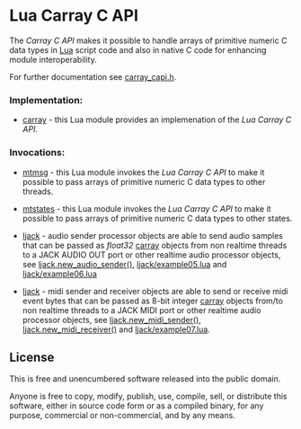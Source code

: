 # Lua Carray C API 
<!-- ---------------------------------------------------------------------------------------- -->

The *Carray C API* makes it possible to handle arrays of primitive numeric C data types in 
[Lua] script code and also in native C code for enhancing module interoperability.

For further documentation see [carray_capi.h](./carray_capi.h).

<!-- ---------------------------------------------------------------------------------------- -->

### Implementation:

   * [carray] - this Lua module provides an implemenation of the *Lua Carray C API*.


### Invocations:
   
   * [mtmsg] - this Lua module invokes the *Lua Carray C API* to make it possible to pass
               arrays of primitive numeric C data types to other threads.

   * [mtstates] - this Lua module invokes the *Lua Carray C API* to make it possible to pass
                  arrays of primitive numeric C data types to other states.

   * [ljack] - audio sender processor objects are able to send audio samples that can be
               passed as *float32* [carray] objects from non realtime threads to a JACK AUDIO 
               OUT port or other realtime audio processor objects, see [ljack.new_audio_sender()], 
               [ljack/example05.lua] and [ljack/example06.lua]

   * [ljack] - midi sender and receiver objects are able to send or receive midi event bytes 
               that can be passed as 8-bit integer [carray] objects from/to non realtime threads 
               to a JACK MIDI port or other realtime audio processor objects, see 
               [ljack.new_midi_sender()], [ljack.new_midi_receiver()] and [ljack/example07.lua].

<!-- ---------------------------------------------------------------------------------------- -->

[Lua]:      https://www.lua.org
[carray]:   https://github.com/osch/lua-carray
[mtmsg]:    https://github.com/osch/lua-mtmsg
[mtstates]: https://github.com/osch/lua-mtstates

[ljack]:                     https://github.com/osch/lua-ljack
[ljack/example05.lua]:       https://github.com/osch/lua-ljack/blob/master/examples/example05.lua
[ljack/example06.lua]:       https://github.com/osch/lua-ljack/blob/master/examples/example06.lua
[ljack/example07.lua]:       https://github.com/osch/lua-ljack/blob/master/examples/example07.lua
[ljack.new_audio_sender()]:  https://github.com/osch/lua-ljack/blob/master/doc/README.md#ljack_new_audio_sender
[ljack.new_midi_sender()]:  https://github.com/osch/lua-ljack/blob/master/doc/README.md#ljack_new_midi_sender
[ljack.new_midi_receiver()]:  https://github.com/osch/lua-ljack/blob/master/doc/README.md#ljack_new_midi_receiver

<!-- ---------------------------------------------------------------------------------------- -->

## License 

This is free and unencumbered software released into the public domain.

Anyone is free to copy, modify, publish, use, compile, sell, or distribute this
software, either in source code form or as a compiled binary, for any purpose,
commercial or non-commercial, and by any means.

<!-- ---------------------------------------------------------------------------------------- -->
